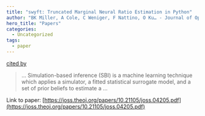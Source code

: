 ```yaml
---
title: "swyft: Truncated Marginal Neural Ratio Estimation in Python"
author: "BK Miller, A Cole, C Weniger, F Nattino, O Ku… - Journal of Open …, 2022 - joss.theoj.org"
hero_title: "Papers"
categories:
  - Uncategorized
tags:
  - paper
---
```

[cited by](https://scholar.google.com/scholar?cites=2789752983513578176&as_sdt=5,36&sciodt=0,36&hl=en&num=20)

>… Simulation-based inference (SBI) is a machine learning technique which applies a simulator, a fitted statistical surrogate model, and a set of prior beliefs to estimate a …

Link to paper: [https://joss.theoj.org/papers/10.21105/joss.04205.pdf](https://joss.theoj.org/papers/10.21105/joss.04205.pdf)
